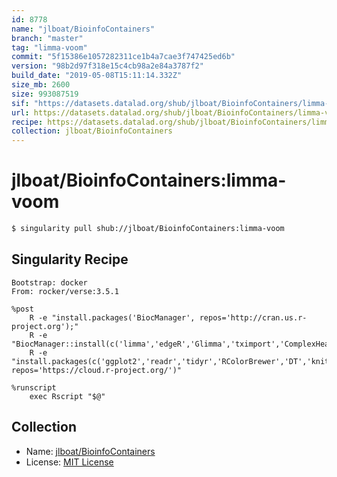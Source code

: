 ```yaml
---
id: 8778
name: "jlboat/BioinfoContainers"
branch: "master"
tag: "limma-voom"
commit: "5f15386e1057282311ce1b4a7cae3f747425ed6b"
version: "98b2d97f318e15c4cb98a2e84a3787f2"
build_date: "2019-05-08T15:11:14.332Z"
size_mb: 2600
size: 993087519
sif: "https://datasets.datalad.org/shub/jlboat/BioinfoContainers/limma-voom/2019-05-08-5f15386e-98b2d97f/98b2d97f318e15c4cb98a2e84a3787f2.simg"
url: https://datasets.datalad.org/shub/jlboat/BioinfoContainers/limma-voom/2019-05-08-5f15386e-98b2d97f/
recipe: https://datasets.datalad.org/shub/jlboat/BioinfoContainers/limma-voom/2019-05-08-5f15386e-98b2d97f/Singularity
collection: jlboat/BioinfoContainers
---
```


# jlboat/BioinfoContainers:limma-voom

```bash
$ singularity pull shub://jlboat/BioinfoContainers:limma-voom
```

## Singularity Recipe

```singularity
Bootstrap: docker
From: rocker/verse:3.5.1

%post
    R -e "install.packages('BiocManager', repos='http://cran.us.r-project.org');"
    R -e "BiocManager::install(c('limma','edgeR','Glimma','tximport','ComplexHeatmap','alpine','alpineData','GenomicAlignments','rtracklayer','ensembldb','GenomicRanges'))"
    R -e "install.packages(c('ggplot2','readr','tidyr','RColorBrewer','DT','knitr','rmarkdown'), repos='https://cloud.r-project.org/')"

%runscript
    exec Rscript "$@"
```

## Collection

 - Name: [jlboat/BioinfoContainers](https://github.com/jlboat/BioinfoContainers)
 - License: [MIT License](https://api.github.com/licenses/mit)

